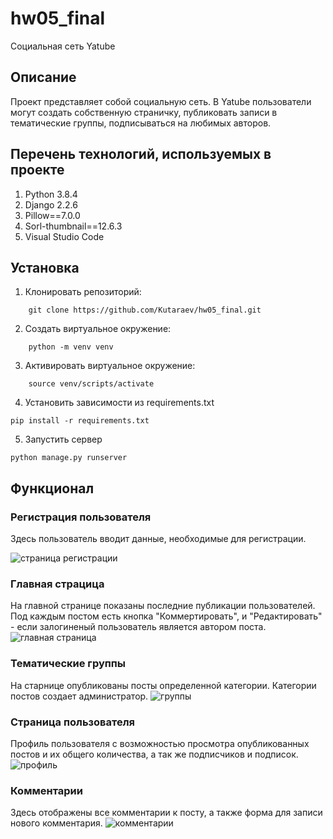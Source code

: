 # hw05_final
Социальная сеть Yatube

## Описание
Проект представляет собой социальную сеть. В Yatube пользователи могут создать собственную страничку, публиковать записи в тематические группы, подписываться на любимых авторов.

## Перечень технологий, используемых в проекте
1. Python 3.8.4
2. Django 2.2.6
3. Pillow==7.0.0
4. Sorl-thumbnail==12.6.3
5. Visual Studio Code

## Установка

1. Клонировать репозиторий:
```
    git clone https://github.com/Kutaraev/hw05_final.git
```
2. Создать виртуальное окружение:
```
    python -m venv venv
```
3. Активировать виртуальное окружение:
```
    source venv/scripts/activate
```
4. Установить зависимости из requirements.txt
```
pip install -r requirements.txt
```
5. Запустить сервер
```
python manage.py runserver
```

## Функционал
### Регистрация пользователя
Здесь пользователь вводит данные, необходимые для регистрации.

![страница регистрации](http://surl.li/ahmbb)

### Главная страцица
На главной странице показаны последние публикации пользователей. Под каждым постом есть кнопка "Коммертировать", и "Редактировать" - если залогиненый пользователь является автором поста.
![главная страница](http://surl.li/ahmbl)

### Тематические группы
На старнице опубликованы посты определенной категории. Категории постов создает администратор.
![группы](http://surl.li/ahmbo)

### Страница пользователя
Профиль пользователя с возможностью просмотра опубликованных постов и их общего количества, а так же подписчиков и подписок.
![профиль](http://surl.li/ahmss)

### Комментарии
Здесь отображены все комментарии к посту, а также форма для записи нового комментария.
![комментарии](http://surl.li/ahmsv)


